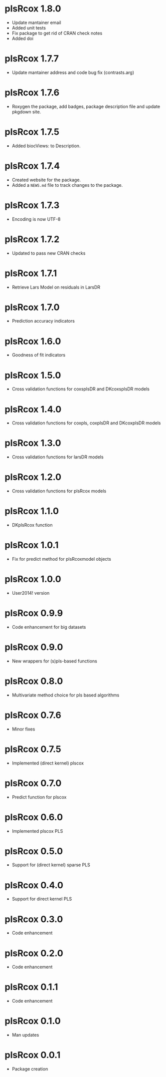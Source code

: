 # plsRcox 1.8.0

* Update mantainer email 
* Added unit tests
* Fix package to get rid of CRAN check notes
* Added doi

# plsRcox 1.7.7

* Update mantainer address and code bug fix (contrasts.arg)

# plsRcox 1.7.6

* Roxygen the package, add badges, package description file and update pkgdown site.

# plsRcox 1.7.5

* Added biocViews: to Description.

# plsRcox 1.7.4

* Created website for the package.
* Added a `NEWS.md` file to track changes to the package.

# plsRcox 1.7.3

* Encoding is now UTF-8

# plsRcox 1.7.2 

* Updated to pass new CRAN checks

# plsRcox 1.7.1 

* Retrieve Lars Model on residuals in LarsDR

# plsRcox 1.7.0 

* Prediction accuracy indicators

# plsRcox 1.6.0 

* Goodness of fit indicators

# plsRcox 1.5.0 

* Cross validation functions for coxsplsDR and DKcoxsplsDR models

# plsRcox 1.4.0 

* Cross validation functions for coxpls, coxplsDR and DKcoxplsDR models

# plsRcox 1.3.0 

* Cross validation functions for larsDR models

# plsRcox 1.2.0 

* Cross validation functions for plsRcox models

# plsRcox 1.1.0 

* DKplsRcox function

# plsRcox 1.0.1 

* Fix for predict method for plsRcoxmodel objects

# plsRcox 1.0.0 

* User2014! version

# plsRcox 0.9.9 

* Code enhancement for big datasets

# plsRcox 0.9.0 

* New wrappers for (s)pls-based functions

# plsRcox 0.8.0 

* Multivariate method choice for pls based algorithms

# plsRcox 0.7.6 

* Minor fixes

# plsRcox 0.7.5 

* Implemented (direct kernel) plscox

# plsRcox 0.7.0 

* Predict function for plscox

# plsRcox 0.6.0 

* Implemented plscox PLS

# plsRcox 0.5.0 

* Support for (direct kernel) sparse PLS

# plsRcox 0.4.0 

* Support for direct kernel PLS

# plsRcox 0.3.0 

* Code enhancement

# plsRcox 0.2.0 

* Code enhancement

# plsRcox 0.1.1 

* Code enhancement

# plsRcox 0.1.0 

* Man updates

# plsRcox 0.0.1 

* Package creation

